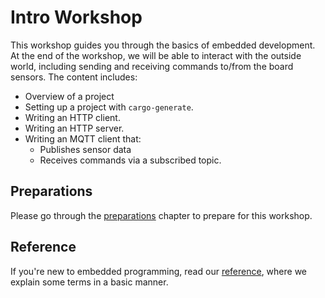 # Intro Workshop

This workshop guides you through the basics of embedded development. At the end of
the workshop, we will be able to interact with the outside world, including sending and receiving commands to/from the board sensors. The content includes:
- Overview of a project
- Setting up a project with `cargo-generate`.
- Writing an HTTP client.
- Writing an HTTP server.
- Writing an MQTT client that:
  - Publishes sensor data
  - Receives commands via a subscribed topic.

 ## Preparations

 Please go through the [preparations](./02_0_preparations.md) chapter to prepare for this workshop.

 ## Reference

 If you're new to embedded programming, read our [reference](./05_reference.md), where we explain some terms in a basic manner.
